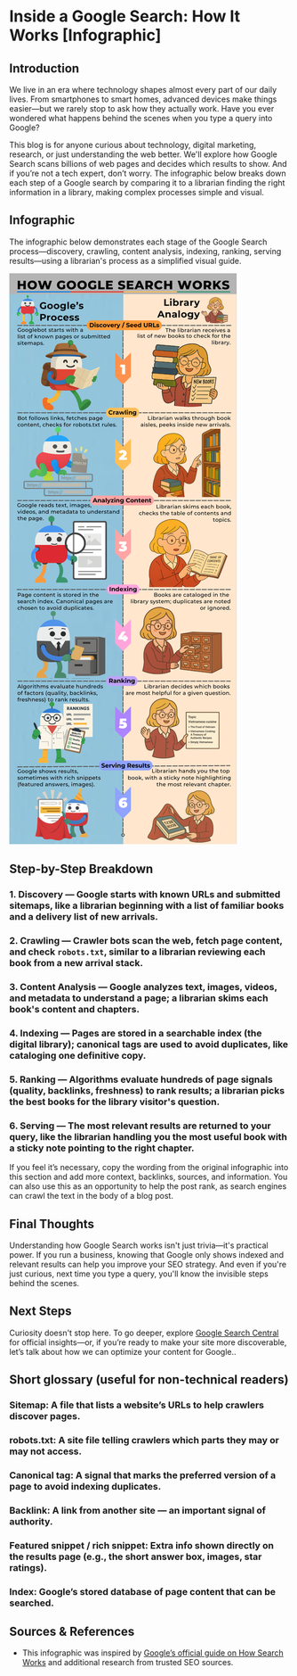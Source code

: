 # Inside a Google Search: How It Works [Infographic]

## Introduction

We live in an era where technology shapes almost every part of our daily lives. From smartphones to smart homes, advanced devices make things easier—but we rarely stop to ask how they actually work. Have you ever wondered what happens behind the scenes when you type a query into Google?

This blog is for anyone curious about technology, digital marketing, research, or just understanding the web better. We'll explore how Google Search scans billions of web pages and decides which results to show. And if you’re not a tech expert, don’t worry. The infographic below breaks down each step of a Google search by comparing it to a librarian finding the right information in a library, making complex processes simple and visual.

## Infographic
The infographic below demonstrates each stage of the Google Search process—discovery, crawling, content analysis, indexing, ranking, serving results—using a librarian's process as a simplified visual guide.

![Infographic showing how Google Search works: discovery, crawling, content analysis, indexing, ranking, and serving results compared to a librarian’s process](./media/google_search_infographic.png)

## Step-by-Step Breakdown

### 1. **Discovery** — Google starts with known URLs and submitted sitemaps, like a librarian beginning with a list of familiar books and a delivery list of new arrivals.
### 2. **Crawling** — Crawler bots  scan the web, fetch page content, and check `robots.txt`, similar to a librarian reviewing each book from a new arrival stack.
### 3. **Content Analysis** — Google analyzes text, images, videos, and metadata to understand a page; a librarian skims each book's content and chapters.
### 4. **Indexing** — Pages are stored in a searchable index (the digital library); canonical tags are used to avoid duplicates, like cataloging one definitive copy.
### 5. **Ranking** — Algorithms evaluate hundreds of page signals (quality, backlinks, freshness) to rank results; a librarian picks the best books for the library visitor's question.
### 6. **Serving** — The most relevant results are returned to your query, like the librarian handling you the most useful book with a sticky note pointing to the right chapter.

If you feel it’s necessary, copy the wording from the original infographic into this section and add more context, backlinks, sources, and information. You can also use this as an opportunity to help the post rank, as search engines can crawl the text in the body of a blog post. 

## Final Thoughts

Understanding how Google Search works isn't just trivia—it's practical power. If you run a business, knowing that Google only shows indexed and relevant results can help you improve your SEO strategy. And even if you're just curious, next time you type a query, you'll know the invisible steps behind the scenes.

## Next Steps

Curiosity doesn't stop here. To go deeper, explore [Google Search Central](https://developers.google.com/search) for official insights—or, if you’re ready to make your site more discoverable, let’s talk about how we can optimize your content for Google..

## Short glossary (useful for non-technical readers)

### **Sitemap**: A file that lists a website’s URLs to help crawlers discover pages.

### **robots.txt**: A site file telling crawlers which parts they may or may not access.

### **Canonical tag**: A signal that marks the preferred version of a page to avoid indexing duplicates.

### **Backlink**: A link from another site — an important signal of authority.

### **Featured snippet / rich snippet**: Extra info shown directly on the results page (e.g., the short answer box, images, star ratings).

### **Index**: Google’s stored database of page content that can be searched.

## Sources & References
- This infographic was inspired by [Google’s official guide on How Search Works](https://developers.google.com/search/docs/fundamentals/how-search-works)
 and additional research from trusted SEO sources.